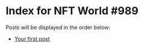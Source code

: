 # Index for NFT World #989
Posts will be displayed in the order below:

- [Your first post](./001-first.md)

